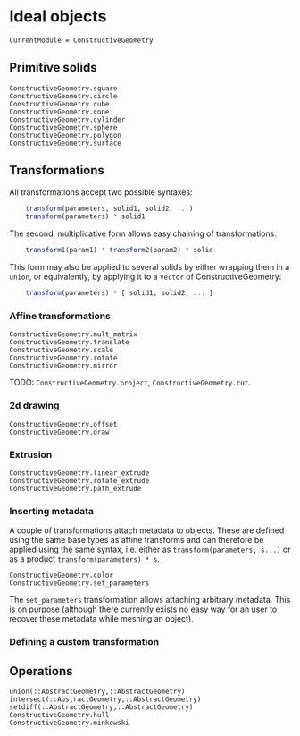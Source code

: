 # Ideal objects
```@meta
CurrentModule = ConstructiveGeometry
```

## Primitive solids

```@docs
ConstructiveGeometry.square
ConstructiveGeometry.circle
ConstructiveGeometry.cube
ConstructiveGeometry.cone
ConstructiveGeometry.cylinder
ConstructiveGeometry.sphere
ConstructiveGeometry.polygon
ConstructiveGeometry.surface
```

## Transformations

All transformations accept two possible syntaxes:
```julia
    transform(parameters, solid1, solid2, ...)
    transform(parameters) * solid1
```
The second, multiplicative form allows easy chaining of transformations:
```julia
    transform1(param1) * transform2(param2) * solid
```
This form may also be applied to several solids by either wrapping them in a
`union`, or equivalently, by applying it to a `Vector` of ConstructiveGeometry:
```julia
    transform(parameters) * [ solid1, solid2, ... ]
```

### Affine transformations
```@docs
ConstructiveGeometry.mult_matrix
ConstructiveGeometry.translate
ConstructiveGeometry.scale
ConstructiveGeometry.rotate
ConstructiveGeometry.mirror
```

TODO: `ConstructiveGeometry.project`, `ConstructiveGeometry.cut`.

### 2d drawing
```@docs
ConstructiveGeometry.offset
ConstructiveGeometry.draw
```

### Extrusion
```@docs
ConstructiveGeometry.linear_extrude
ConstructiveGeometry.rotate_extrude
ConstructiveGeometry.path_extrude
```

### Inserting metadata

A couple of transformations attach metadata to objects.
These are defined using the same base types as affine transforms
and can therefore be applied using the same syntax,
i.e. either as `transform(parameters, s...)`
or as a product `transform(parameters) * s`.

```@docs
ConstructiveGeometry.color
ConstructiveGeometry.set_parameters
```

The `set_parameters` transformation allows attaching arbitrary metadata.
This is on purpose (although there currently exists no easy way
for an user to recover these metadata while meshing an object).

### Defining a custom transformation

## Operations
```@docs
union(::AbstractGeometry,::AbstractGeometry)
intersect(::AbstractGeometry,::AbstractGeometry)
setdiff(::AbstractGeometry,::AbstractGeometry)
ConstructiveGeometry.hull
ConstructiveGeometry.minkowski
```
